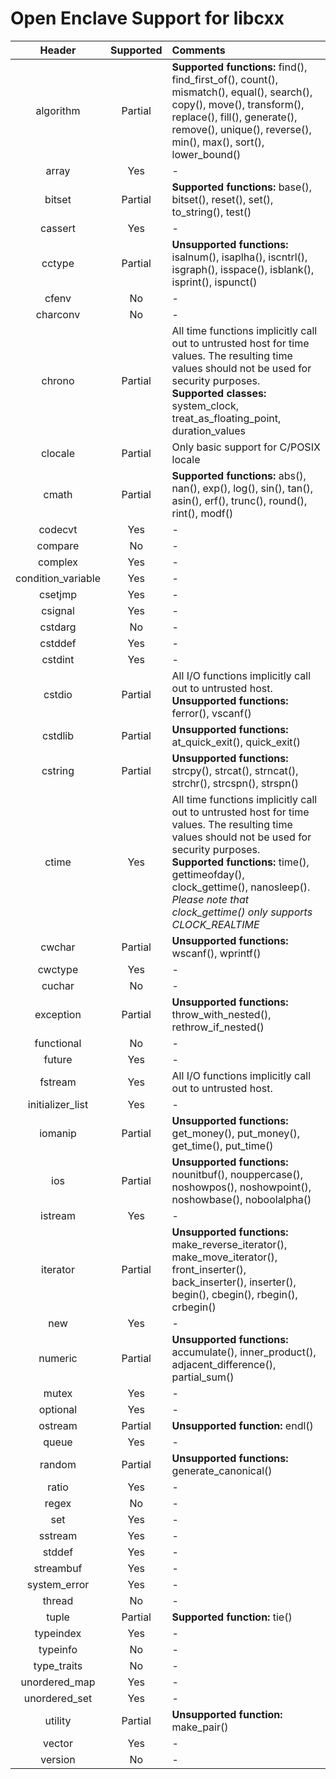 # Open Enclave Support for libcxx

Header | Supported | Comments |
:---:|:---:|:---|
algorithm | Partial | **Supported functions:** find(), find_first_of(), count(), mismatch(), equal(), search(), copy(), move(), transform(), replace(), fill(), generate(), remove(), unique(), reverse(), min(), max(), sort(), lower_bound() |
array | Yes | - |
bitset | Partial | **Supported functions:** base(), bitset(), reset(), set(), to_string(), test() |
cassert | Yes | - |
cctype | Partial | **Unsupported functions:** isalnum(), isaplha(), iscntrl(), isgraph(), isspace(), isblank(), isprint(), ispunct() |
cfenv | No | - |
charconv | No | - |
chrono | Partial | All time functions implicitly call out to untrusted host for time values. The resulting time values should not be used for security purposes. <br> **Supported classes:** system_clock, treat_as_floating_point, duration_values |
clocale | Partial | Only basic support for C/POSIX locale |
cmath | Partial | **Supported functions:** abs(), nan(), exp(), log(), sin(), tan(), asin(), erf(), trunc(), round(), rint(), modf() |
codecvt | Yes | - |
compare | No | - |
complex | Yes | - |
condition_variable | Yes | - |
csetjmp | Yes | - |
csignal | Yes | - |
cstdarg | No | - |
cstddef | Yes | - |
cstdint | Yes | - |
cstdio | Partial | All I/O functions implicitly call out to untrusted host. <br> **Unsupported functions:** ferror(), vscanf() |
cstdlib | Partial | **Unsupported functions:** at_quick_exit(), quick_exit() |
cstring | Partial | **Unsupported functions:** strcpy(), strcat(), strncat(), strchr(), strcspn(), strspn() |
ctime | Yes | All time functions implicitly call out to untrusted host for time values. The resulting time values should not be used for security purposes. <br> **Supported functions:** time(), gettimeofday(), clock_gettime(), nanosleep(). _Please note that clock_gettime() only supports CLOCK_REALTIME_ |
cwchar | Partial | **Unsupported functions:** wscanf(), wprintf() |
cwctype | Yes | - |
cuchar | No | - |
exception | Partial | **Unsupported functions:** throw_with_nested(), rethrow_if_nested() |
functional | No | - |
future | Yes | - |
fstream | Yes | All I/O functions implicitly call out to untrusted host. |
initializer_list | Yes | - |
iomanip | Partial | **Unsupported functions:** get_money(), put_money(), get_time(), put_time() |
ios | Partial | **Unsupported functions:** nounitbuf(), nouppercase(), noshowpos(), noshowpoint(), noshowbase(), noboolalpha() |
istream | Yes | - |
iterator | Partial | **Unsupported functions:** make_reverse_iterator(), make_move_iterator(), front_inserter(), back_inserter(), inserter(), begin(), cbegin(), rbegin(), crbegin() |
new | Yes | - |
numeric | Partial | **Unsupported functions:** accumulate(), inner_product(), adjacent_difference(), partial_sum() |
mutex | Yes | - |
optional | Yes | - |
ostream | Partial | **Unsupported function:** endl() |
queue | Yes | - |
random | Partial | **Unsupported functions:** generate_canonical() |
ratio | Yes | - |
regex | No | - |
set | Yes | - |
sstream | Yes | - |
stddef | Yes |  - |
streambuf | Yes | - |
system_error | Yes | - |
thread | No | - |
tuple | Partial | **Supported function:** tie() |
typeindex | Yes | - |
typeinfo | No | - |
type_traits | No | - |
unordered_map | Yes | - |
unordered_set | Yes | - |
utility | Partial | **Unsupported function:** make_pair() |
vector | Yes | - |
version | No | - |
